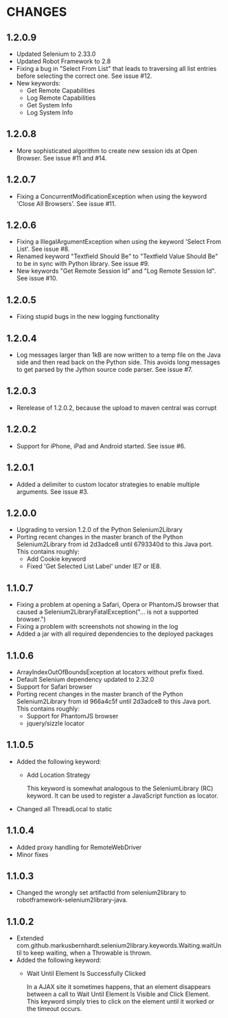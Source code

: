 CHANGES
=======

1.2.0.9
-------

* Updated Selenium to 2.33.0
* Updated Robot Framework to 2.8
* Fixing a bug in "Select From List" that leads to traversing all list entries before selecting 
  the correct one. See issue #12. 
* New keywords:
  * Get Remote Capabilities
  * Log Remote Capabilities
  * Get System Info
  * Log System Info

1.2.0.8
-------

* More sophisticated algorithm to create new session ids at Open Browser. See issue #11 and #14.

1.2.0.7
-------

* Fixing a ConcurrentModificationException when using the keyword 'Close All Browsers'. See issue #11.

1.2.0.6
-------

* Fixing a IllegalArgumentException when using the keyword 'Select From List'. See issue #8.
* Renamed keyword "Textfield Should Be" to "Textfield Value Should Be" to be in sync with Python library. See issue #9.
* New keywords "Get Remote Session Id" and "Log Remote Session Id". See issue #10.
  
1.2.0.5
-------

* Fixing stupid bugs in the new logging functionality

1.2.0.4
-------

* Log messages larger than 1kB are now written to a temp file on the Java side and then read back
  on the Python side. This avoids long messages to get parsed by the Jython source code parser.
  See issue #7.

1.2.0.3
-------

* Rerelease of 1.2.0.2, because the upload to maven central was corrupt

1.2.0.2
-------

* Support for iPhone, iPad and Android started. See issue #6.

1.2.0.1
-------

* Added a delimiter to custom locator strategies to enable multiple arguments. See issue #3.

1.2.0.0
-------

* Upgrading to version 1.2.0 of the Python Selenium2Library
* Porting recent changes in the master branch of the Python Selenium2Library
  from id 2d3adce8 until 6793340d to this Java port. This contains roughly:
  * Add Cookie keyword
  * Fixed 'Get Selected List Label' under IE7 or IE8.

1.1.0.7
-------

* Fixing a problem at opening a Safari, Opera or PhantomJS browser that caused a Selenium2LibraryFatalException("... is not a supported browser.")
* Fixing a problem with screenshots not showing in the log
* Added a jar with all required dependencies to the deployed packages   

1.1.0.6
-------

* ArrayIndexOutOfBoundsException at locators without prefix fixed.
* Default Selenium dependency updated to 2.32.0
* Support for Safari browser
* Porting recent changes in the master branch of the Python Selenium2Library
  from id 966a4c5f until 2d3adce8 to this Java port. This contains roughly:
  * Support for PhantomJS browser
  * jquery/sizzle locator
  

1.1.0.5
-------

* Added the following keyword:
  * Add Location Strategy
  
    This keyword is somewhat analogous to the SeleniumLibrary (RC) keyword. 
    It can be used to register a JavaScript function as locator. 
* Changed all ThreadLocal<PythonInterpreter> to static


1.1.0.4
-------

* Added proxy handling for RemoteWebDriver
* Minor fixes


1.1.0.3
-------

* Changed the wrongly set artifactId from selenium2library to 
  robotframework-selenium2library-java.


1.1.0.2
-------

* Extended com.github.markusbernhardt.selenium2library.keywords.Waiting.waitUntil
  to keep waiting, when a Throwable is thrown.
* Added the following keyword:
  * Wait Until Element Is Successfully Clicked
  
    In a AJAX site it sometimes happens, that an element disappears between
    a call to Wait Until Element Is Visible and Click Element. This keyword
    simply tries to click on the element until it worked or the timeout
    occurs. 